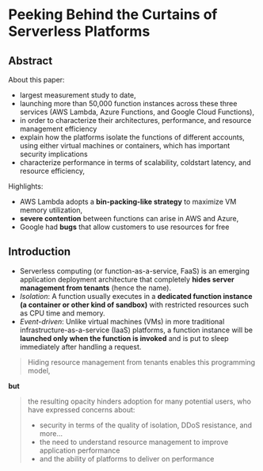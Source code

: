 
# Peeking Behind the Curtains of Serverless Platforms

## Abstract

About this paper:

- largest measurement study to date,
- launching more than 50,000 function instances across these three services (AWS Lambda, Azure Functions, and Google Cloud
Functions),
- in order to characterize their architectures, performance, and resource management efficiency
- explain how the platforms isolate the functions of different accounts, using either virtual machines or containers, which has important security implications
- characterize performance in terms of scalability, coldstart latency, and resource efficiency,

Highlights:
 - AWS Lambda adopts a **bin-packing-like strategy** to maximize VM memory utilization,
 - **severe contention** between functions can arise in AWS and Azure,
 - Google had **bugs** that allow customers to use resources for free

## Introduction

 - Serverless computing (or function-as-a-service, FaaS) is an emerging application deployment architecture that completely **hides server management from tenants** (hence the name).
 - *Isolation*: A function usually executes in a **dedicated function instance (a container or other kind of sandbox)** with restricted resources such as CPU time and memory.
 - *Event-driven*: Unlike virtual machines (VMs) in more traditional infrastructure-as-a-service (IaaS) platforms, a function instance will be **launched only when the function is invoked** and is put to sleep immediately after handling a request.

> Hiding resource management from tenants enables this programming model,

**but**

> the resulting opacity hinders adoption for many potential users, who have expressed concerns about:
> - security in terms of the quality of isolation, DDoS resistance, and more...
> - the need to understand resource management to improve application performance
> - and the ability of platforms to deliver on performance
